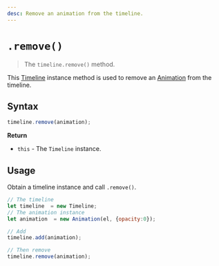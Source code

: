 ```yaml
---
desc: Remove an animation from the timeline.
---
```

# `.remove()`

> The `timeline.remove()` method.

This [Timeline](..) instance method is used to remove an [Animation](../Animation) from the timeline.

## Syntax

```js
timeline.remove(animation);
```

**Return**

+ `this` - The `Timeline` instance.

## Usage

Obtain a timeline instance and call `.remove()`.

```js
// The timeline
let timeline  = new Timeline;
// The animation instance
let animation  = new Animation(el, {opacity:0});

// Add
timeline.add(animation);

// Then remove
timeline.remove(animation);
```
